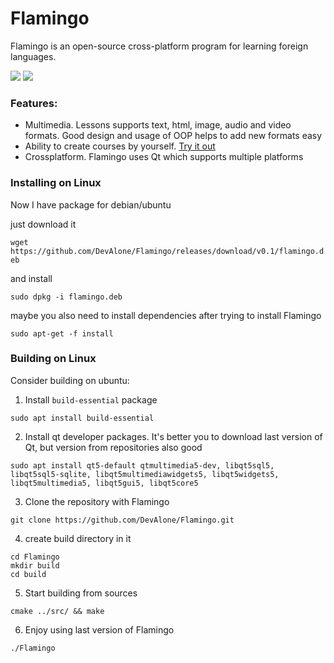 # Flamingo

Flamingo is an open-source cross-platform program for learning foreign languages.

![](https://devalone.github.io/Flamingo/images/gallery/6.png)
![](https://devalone.github.io/Flamingo/images/gallery/4.png)

### Features:

* Multimedia. Lessons supports text, html, image, audio and video formats. Good design and usage of OOP helps to add new formats easy
* Ability to create courses by yourself. [Try it out](https://github.com/DevAlone/Flamingo/wiki/How-to-create-courses%3F)
* Crossplatform. Flamingo uses Qt which supports multiple platforms 

### Installing on Linux

Now I have package for debian/ubuntu

just download it 

`wget https://github.com/DevAlone/Flamingo/releases/download/v0.1/flamingo.deb`

and install 

`sudo dpkg -i flamingo.deb`

maybe you also need to install dependencies after trying to install Flamingo 

`sudo apt-get -f install`

### Building on Linux 

Consider building on ubuntu:

1. Install `build-essential` package 

`sudo apt install build-essential`

2. Install qt developer packages. It's better you to download last version of Qt, but version from repositories also good 

`sudo apt install qt5-default qtmultimedia5-dev, libqt5sql5, libqt5sql5-sqlite, libqt5multimediawidgets5, libqt5widgets5, libqt5multimedia5, libqt5gui5, libqt5core5`

3. Clone the repository with Flamingo 

`git clone https://github.com/DevAlone/Flamingo.git`

4. create build directory in it 

```
cd Flamingo
mkdir build
cd build
```

5. Start building from sources 

`cmake ../src/ && make`

6. Enjoy using last version of Flamingo

`./Flamingo`


